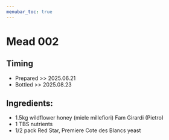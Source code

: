 ```yaml
---
menubar_toc: true
---
```


# Mead 002
## Timing
* Prepared >> 2025.06.21
* Bottled >> 2025.08.23

## Ingredients:
 - 1.5kg wildflower honey (miele millefiori) Fam Girardi (Pietro)
 - 1 TBS nutrients
 - 1/2 pack Red Star, Premiere Cote des Blancs yeast
